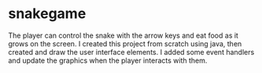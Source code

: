 # snakegame
The player can control the snake with the arrow keys and eat food as it grows on the screen. I created this project from scratch using java, then created and draw the user interface elements. I added some event handlers and update the graphics when the player interacts with them.
